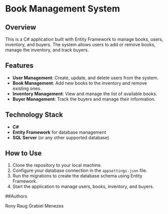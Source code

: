 # Book Management System

## Overview

This is a C# application built with Entity Framework to manage books, users, inventory, and buyers. The system allows users to add or remove books, manage the inventory, and track buyers.

## Features

- **User Management**: Create, update, and delete users from the system.
- **Book Management**: Add new books to the inventory and remove existing ones.
- **Inventory Management**: View and manage the list of available books.
- **Buyer Management**: Track the buyers and manage their information.

## Technology Stack

- **C#**
- **Entity Framework** for database management
- **SQL Server** (or any other supported database)

## How to Use

1. Clone the repository to your local machine.
2. Configure your database connection in the `appsettings.json` file.
3. Run the migrations to create the database schema using Entity Framework.
4. Start the application to manage users, books, inventory, and buyers.



##Authors

Rony Raug
Grabiel Menezes
